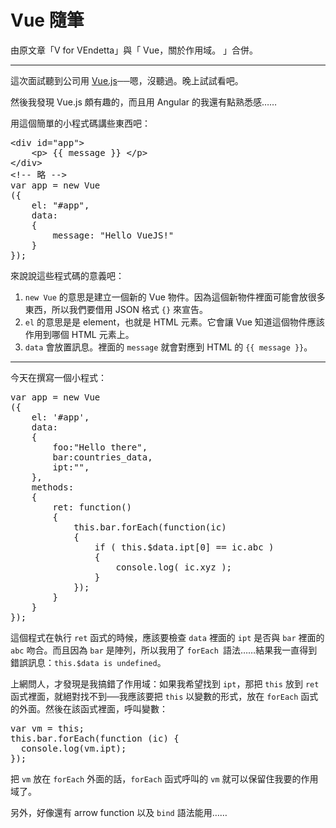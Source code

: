 # Vue 隨筆

由原文章「V for VEndetta」與「 Vue，關於作用域。 」合併。

-----

<p>這次面試聽到公司用 <a href="https://vuejs.org">Vue.js</a>──嗯，沒聽過。晚上試試看吧。</p>
<p>然後我發現 Vue.js 頗有趣的，而且用 Angular 的我還有點熟悉感……</p>
<p>用這個簡單的小程式碼講些東西吧：</p>

<pre>
&lt;div id="app"&gt;
    &lt;p&gt; {{ message }} &lt;/p&gt;
&lt;/div&gt;
&lt;!-- 略 --&gt;
var app = new Vue
({
    el: "#app",
    data:
    {
        message: "Hello VueJS!"
    }
});
</pre>

<p>來說說這些程式碼的意義吧：</p>

<ol>
	<li>
<code>new Vue</code> 的意思是建立一個新的 Vue 物件。因為這個新物件裡面可能會放很多東西，所以我們要借用 JSON 格式 <code>{}</code> 來宣告。</li>
	<li>
<code>el</code> 的意思是是 element，也就是 HTML 元素。它會讓 Vue 知道這個物件應該作用到哪個 HTML 元素上。</li>
	<li>
<code>data</code> 會放置訊息。裡面的 <code>message</code> 就會對應到 HTML 的 <code>{{ message }}</code>。</li>
</ol>

-----

今天在撰寫一個小程式：

<pre>
var app = new Vue
({
    el: '#app',
    data:
    {
        foo:"Hello there",
        bar:countries_data,
        ipt:"",
    },
    methods:
    {
        ret: function()
        {
            this.bar.forEach(function(ic)
            {
                if ( this.$data.ipt[0] == ic.abc )
                {
                    console.log( ic.xyz );
                }
            });
        }
    }
});
</pre>

<p>這個程式在執行 <code>ret</code> 函式的時候，應該要檢查 <code>data</code> 裡面的 <code>ipt</code> 是否與 <code>bar</code> 裡面的 <code>abc</code> 吻合。而且因為 <code>bar</code> 是陣列，所以我用了 <code>forEach </code>語法……結果我一直得到錯誤訊息：<code>this.$data is undefined</code>。</p>
<p>上網問人，才發現是我搞錯了作用域：如果我希望找到 <code>ipt</code>，那把 <code>this</code> 放到 <code>ret</code> 函式裡面，就絕對找不到──我應該要把 <code>this</code> 以變數的形式，放在 <code>forEach</code> 函式的外面。然後在該函式裡面，呼叫變數：</p>
<pre>
var vm = this;
this.bar.forEach(function (ic) {
  console.log(vm.ipt);
});
</pre>
<p>把 <code>vm</code> 放在 <code>forEach</code> 外面的話，<code>forEach</code> 函式呼叫的 <code>vm</code> 就可以保留住我要的作用域了。</p>
<p>另外，好像還有 arrow function 以及 <code>bind</code> 語法能用……</p>
